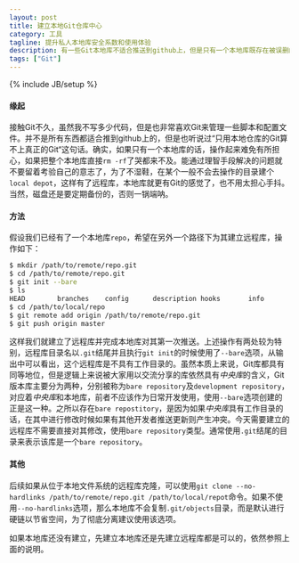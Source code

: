 ```yaml
---
layout: post
title: 建立本地Git仓库中心
category: 工具
tagline: 提升私人本地库安全系数和使用体验
description: 有一些Git本地库不适合推送到github上，但是只有一个本地库既存在被误删的可能，也缺失管理体验，为此可以建立一个本地仓库中心，用来建立远程库。
tags: ["Git"]
---
```

{% include JB/setup %}

#### 缘起
接触Git不久，虽然我不写多少代码，但是也非常喜欢Git来管理一些脚本和配置文件。并不是所有东西都适合推到github上的，但是也听说过“只用本地仓库的Git算不上真正的Git“这句话。确实，如果只有一个本地库的话，操作起来难免有所担心，如果把整个本地库直接`rm -rf`了哭都来不及。能通过理智手段解决的问题就不要留着考验自己的意志了，为了不湿鞋，在某个一般不会去操作的目录建个`local depot`，这样有了远程库，本地库就更有Git的感觉了，也不用太担心手抖。当然，磁盘还是要定期备份的，否则一锅端呐。

#### 方法
假设我们已经有了一个本地库`repo`，希望在另外一个路径下为其建立远程库，操作如下：

```sh
$ mkdir /path/to/remote/repo.git
$ cd /path/to/remote/repo.git
$ git init --bare
$ ls
HEAD        branches    config      description hooks       info        objects     refs
$ cd /path/to/local/repo
$ git remote add origin /path/to/remote/repo.git
$ git push origin master
```

这样我们就建立了远程库并完成本地库对其第一次推送。上述操作有两处较为特别，远程库目录名以`.git`结尾并且执行`git init`的时候使用了`--bare`选项，从输出中可以看出，这个远程库是不具有工作目录的。虽然本质上来说，Git库都具有同等地位，但是逻辑上来说被大家用以交流分享的库依然具有*中央库*的含义，Git版本库主要分为两种，分别被称为`bare repository`及`development repository`，对应着*中央库*和本地库，前者不应该作为日常开发使用，使用`--bare`选项创建的正是这一种。之所以存在`bare repostitory`，是因为如果*中央库*具有工作目录的话，在其中进行修改时候如果有其他开发者推送更新则产生冲突。今天需要建立的远程库不需要直接对其修改，使用`bare repository`类型。通常使用`.git`结尾的目录来表示该库是一个`bare repository`。

#### 其他
后续如果从位于本地文件系统的远程库克隆，可以使用`git clone --no-hardlinks /path/to/remote/repo.git /path/to/local/repot`命令。如果不使用`--no-hardlinks`选项，那么本地库不会复制`.git/objects`目录，而是默认进行硬链以节省空间，为了彻底分离建议使用该选项。

如果本地库还没有建立，先建立本地库还是先建立远程库都是可以的，依然参照上面的说明。
